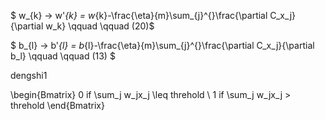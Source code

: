 $ w_{k} -> w'_{k} = w_{k}-\frac{\eta}{m}\sum_{j}^{}\frac{\partial C_x_j}{\partial w_k}  \qquad  \qquad (20)$

$ b_{l} -> b'_{l} = b_{l}-\frac{\eta}{m}\sum_{j}^{}\frac{\partial C_x_j}{\partial b_l}  \qquad  \qquad (13) $

dengshi1

\begin{Bmatrix}
 0  if  \sum_j  w_jx_j  \leq threhold \\ 
 1   if   \sum_j  w_jx_j  >  threhold
\end{Bmatrix}